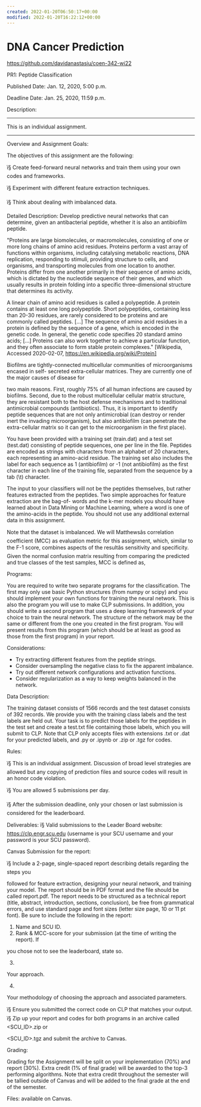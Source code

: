 ```yaml
---
created: 2022-01-20T06:50:17+00:00
modified: 2022-01-20T16:22:12+00:00
---
```


# DNA Cancer Prediction

https://github.com/davidanastasiu/coen-342-wi22

PR1: Peptide Classification

Published Date:
Jan. 12, 2020, 5:00 p.m.

Deadline Date:
Jan. 25, 2020, 11:59 p.m.

Description:

************************************************
This is an individual assignment.
************************************************
Overview and Assignment Goals:

The objectives of this assignment are the following:

ï§
Create feed-forward neural networks and train them using your own codes and 
frameworks.

ï§
Experiment with different feature extraction techniques.

ï§
Think about dealing with imbalanced data.

Detailed Description:
Develop predictive neural networks that can determine, given an antibacterial peptide, 
whether it is also an antibiofilm peptide.

"Proteins are large biomolecules, or macromolecules, consisting of one or more long 
chains of amino acid residues. Proteins perform a vast array of functions within organisms, 
including catalysing metabolic reactions, DNA replication, responding to stimuli, providing 
structure to cells, and organisms, and transporting molecules from one location to another. 
Proteins differ from one another primarily in their sequence of amino acids, which is 
dictated by the nucleotide sequence of their genes, and which usually results in protein 
folding into a specific three-dimensional structure that determines its activity.

A linear chain of amino acid residues is called a polypeptide. A protein contains at least 
one long polypeptide. Short polypeptides, containing less than 20-30 residues, are rarely 
considered to be proteins and are commonly called peptides. [...] The sequence of amino 
acid residues in a protein is defined by the sequence of a gene, which is encoded in the 
genetic code. In general, the genetic code specifies 20 standard amino acids; [...] Proteins 
can also work together to achieve a particular function, and they often associate to form 
stable protein complexes." [Wikipedia, Accessed 2020-02-07, 
https://en.wikipedia.org/wiki/Protein] 

Biofilms are tightly-connected multicellular communities of microorganisms encased in self-
secreted extra-cellular matrices. They are currently one of the major causes of disease for 

two main reasons. First, roughly 75% of all human infections are caused by biofilms. 
Second, due to the robust multicellular cellular matrix structure, they are resistant both to 
the host defense mechanisms and to traditional antimicrobial compounds (antibiotics). 
Thus, it is important to identify peptide sequences that are not only antimicrobial (can 
destroy or render inert the invading microorganism), but also antibiofilm (can penetrate the 
extra-cellular matrix so it can get to the microorganism in the first place). 

You have been provided with a training set (train.dat) and a test set (test.dat) consisting of 
peptide sequences, one per line in the file. Peptides are encoded as strings with characters
from an alphabet of 20 characters, each representing an amino-acid residue. The training 
set also includes the label for each sequence as 1 (antibiofilm) or -1 (not antibiofilm) as the 
first character in each line of the training file, separated from the sequence by a tab (\t) 
character. 

The input to your classifiers will not be the peptides themselves, but rather features 
extracted from the peptides. Two simple approaches for feature extraction are the bag-of-
words and the k-mer models you should have learned about in Data Mining or Machine 
Learning, where a word is one of the amino-acids in the peptide. You should not use any 
additional external data in this assignment. 

Note that the dataset is imbalanced. We will Matthewsâs correlation coefficient (MCC) as 
evaluation metric for this assignment, which, similar to the F-1 score, combines aspects of 
the resultâs sensitivity and specificity. Given the normal confusion matrix resulting from 
comparing the predicted and true classes of the test samples, MCC is defined as,

Programs:

You are required to write two separate programs for the classification. The first may only 
use basic Python structures (from numpy or scipy) and you should implement your own 
functions for training the neural network. This is also the program you will use to make CLP
submissions. In addition, you should write a second program that uses a deep learning 
framework of your choice to train the neural network. The structure of the network may be 
the same or different from the one you created in the first program. You will present results 
from this program (which should be at least as good as those from the first program) in 
your report.

Considerations:

+ Try extracting different features from the peptide strings.
+ Consider oversampling the negative class to fix the apparent imbalance.
+ Try out different network configurations and activation functions.
+ Consider regularization as a way to keep weights balanced in the network.

Data Description:

The training dataset consists of 1566 records and the test dataset consists of 392 records. 
We provide you with the training class labels and the test labels are held out. Your task is 
to predict those labels for the peptides in the test set and create a test.txt file containing 
those labels, which you will submit to CLP. Note that CLP only accepts files with extensions
.txt or .dat for your predicted labels, and .py or .ipynb or .zip or .tgz for codes.

Rules:

ï§
This is an individual assignment. Discussion of broad level strategies are allowed but 
any copying of prediction files and source codes will result in an honor code violation.

ï§
You are allowed 5 submissions per day.

ï§
After the submission deadline, only your chosen or last submission is considered for 
the leaderboard.

Deliverables:
ï§
Valid submissions to the Leader Board website: https://clp.engr.scu.edu (username is 
your SCU username and your password is your SCU password).

Canvas Submission for the report:

ï§
Include a 2-page, single-spaced report describing details regarding the steps you 

followed for feature extraction, designing your neural network, and training your model. 
The report should be in PDF format and the file should be called report.pdf. The report 
needs to be structured as a technical report (title, abstract, introduction, sections, 
conclusion), be free from grammatical errors, and use standard page and font sizes (letter 
size page, 10 or 11 pt font). Be sure to include the following in the report:

1. Name and SCU ID.
2. Rank & MCC-score for your submission (at the time of writing the report). If 

you chose not to see the leaderboard, state so.

3.
Your approach.

4.
Your methodology of choosing the approach and associated parameters.

ï§ Ensure you submitted the correct code on CLP that matches your output. 
ï§ Zip up your report and codes for both programs in an archive called <SCU_ID>.zip or 

<SCU_ID>.tgz and submit the archive to Canvas.

Grading:

Grading for the Assignment will be split on your implementation (70%) and report (30%). 
Extra credit (1% of final grade) will be awarded to the top-3 performing algorithms. Note 
that extra credit throughout the semester will be tallied outside of Canvas and will be added
to the final grade at the end of the semester.

Files: available on Canvas. 

